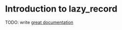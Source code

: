 # Introduction to lazy_record

TODO: write [great documentation](http://jacobian.org/writing/great-documentation/what-to-write/)
